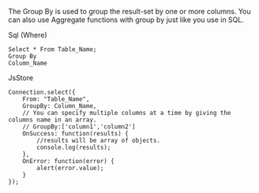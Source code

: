 The Group By is used to group the result-set by one or more columns. You can also use Aggregate functions with group by just like you use in SQL.

Sql (Where)

```
Select * From Table_Name;
Group By
Column_Name
```

JsStore

```
Connection.select({
    From: "Table_Name",
    GroupBy: Column_Name,
    // You can specify multiple columns at a time by giving the columns name in an array.
    // GroupBy:['column1','column2']
    OnSuccess: function(results) {
        //results will be array of objects.
        console.log(results);
    },
    OnError: function(error) {
        alert(error.value);
    }
});
```

